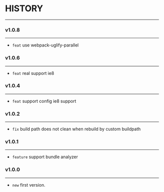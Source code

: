 # HISTORY
---

### v1.0.8
---
- `feat` use webpack-uglify-parallel

### v1.0.6
---
- `feat` real support ie8

### v1.0.4
---
- `feat` support config ie8 support

### v1.0.2
---
- `fix` build path does not clean when rebuild by custom buildpath

### v1.0.1
---
- `feature` support bundle analyzer

### v1.0.0
---
- `new` first version.
